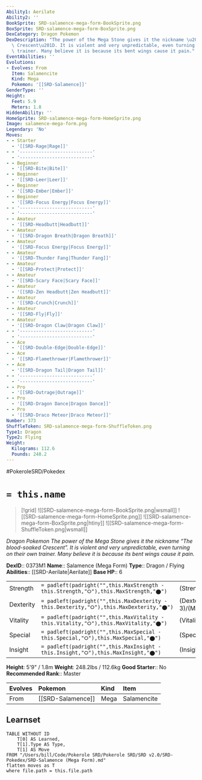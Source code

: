 ```yaml
---
Ability1: Aerilate
Ability2: ''
BookSprite: SRD-salamence-mega-form-BookSprite.png
BoxSprite: SRD-salamence-mega-form-BoxSprite.png
DexCategory: Dragon Pokemon
DexDescription: "The power of the Mega Stone gives it the nickname \u201CThe blood-soaked\
  \ Crescent\u201D. It is violent and very unpredictable, even turning on their own\
  \ trainer. Many believe it is because its bent wings cause it pain."
EventAbilities: ''
Evolutions:
- Evolves: From
  Item: Salamencite
  Kind: Mega
  Pokemon: '[[SRD-Salamence]]'
GenderType: ''
Height:
  Feet: 5.9
  Meters: 1.8
HiddenAbility: ''
HomeSprite: SRD-salamence-mega-form-HomeSprite.png
Image: salamence-mega-form.png
Legendary: 'No'
Moves:
- - Starter
  - '[[SRD-Rage|Rage]]'
- - '---------------------------'
  - '---------------------------'
- - Beginner
  - '[[SRD-Bite|Bite]]'
- - Beginner
  - '[[SRD-Leer|Leer]]'
- - Beginner
  - '[[SRD-Ember|Ember]]'
- - Beginner
  - '[[SRD-Focus Energy|Focus Energy]]'
- - '---------------------------'
  - '---------------------------'
- - Amateur
  - '[[SRD-Headbutt|Headbutt]]'
- - Amateur
  - '[[SRD-Dragon Breath|Dragon Breath]]'
- - Amateur
  - '[[SRD-Focus Energy|Focus Energy]]'
- - Amateur
  - '[[SRD-Thunder Fang|Thunder Fang]]'
- - Amateur
  - '[[SRD-Protect|Protect]]'
- - Amateur
  - '[[SRD-Scary Face|Scary Face]]'
- - Amateur
  - '[[SRD-Zen Headbutt|Zen Headbutt]]'
- - Amateur
  - '[[SRD-Crunch|Crunch]]'
- - Amateur
  - '[[SRD-Fly|Fly]]'
- - Amateur
  - '[[SRD-Dragon Claw|Dragon Claw]]'
- - '---------------------------'
  - '---------------------------'
- - Ace
  - '[[SRD-Double-Edge|Double-Edge]]'
- - Ace
  - '[[SRD-Flamethrower|Flamethrower]]'
- - Ace
  - '[[SRD-Dragon Tail|Dragon Tail]]'
- - '---------------------------'
  - '---------------------------'
- - Pro
  - '[[SRD-Outrage|Outrage]]'
- - Pro
  - '[[SRD-Dragon Dance|Dragon Dance]]'
- - Pro
  - '[[SRD-Draco Meteor|Draco Meteor]]'
Number: 373
ShuffleToken: SRD-salamence-mega-form-ShuffleToken.png
Type1: Dragon
Type2: Flying
Weight:
  Kilograms: 112.6
  Pounds: 248.2
---
```


#PokeroleSRD/Pokedex

# `= this.name`

> [!grid]
> ![[SRD-salamence-mega-form-BookSprite.png|wsmall]]
> ![[SRD-salamence-mega-form-HomeSprite.png]]
> ![[SRD-salamence-mega-form-BoxSprite.png|htiny]]
> ![[SRD-salamence-mega-form-ShuffleToken.png|wsmall]]


*Dragon Pokemon*
*The power of the Mega Stone gives it the nickname “The blood-soaked Crescent”. It is violent and very unpredictable, even turning on their own trainer. Many believe it is because its bent wings cause it pain.*

**DexID**:: 0373M1
**Name**:: Salamence (Mega Form)
**Type**:: Dragon / Flying
**Abilities**:: [[SRD-Aerilate|Aerilate]]
**Base HP**:: 6

|           |                                                                                        |                                          |
| --------- | -------------------------------------------------------------------------------------- | ---------------------------------------- |
| Strength  | `= padleft(padright("",this.MaxStrength - this.Strength,"⭘"),this.MaxStrength,"⬤")`    | (Strength::4)/(MaxStrength::8)   |
| Dexterity | `= padleft(padright("",this.MaxDexterity - this.Dexterity,"⭘"),this.MaxDexterity,"⬤")` | (Dexterity:: 3)/(MaxDexterity::7) |
| Vitality  | `= padleft(padright("",this.MaxVitality - this.Vitality,"⭘"),this.MaxVitality,"⬤")`    | (Vitality::3)/(MaxVitality::7)   |
| Special   | `= padleft(padright("",this.MaxSpecial - this.Special,"⭘"),this.MaxSpecial,"⬤")`       | (Special::3)/(MaxSpecial::7)     |
| Insight   | `= padleft(padright("",this.MaxInsight - this.Insight,"⭘"),this.MaxInsight,"⬤")`       | (Insight::2)/(MaxInsight::5)     |

**Height**: 5'9" / 1.8m
**Weight**: 248.2lbs / 112.6kg
**Good Starter**:: No
**Recommended Rank**:: Master

| Evolves   | Pokemon           | Kind   | Item        |
|:----------|:------------------|:-------|:------------|
| From      | [[SRD-Salamence]] | Mega   | Salamencite |

## Learnset

```dataview
TABLE WITHOUT ID
    T[0] AS Learned,
    T[1].Type AS Type,
    T[1] AS Move
FROM "/Users/bill/Code/Pokerole SRD/Pokerole SRD/SRD v2.0/SRD-Pokedex/SRD-Salamence (Mega Form).md"
flatten moves as T
where file.path = this.file.path
```
